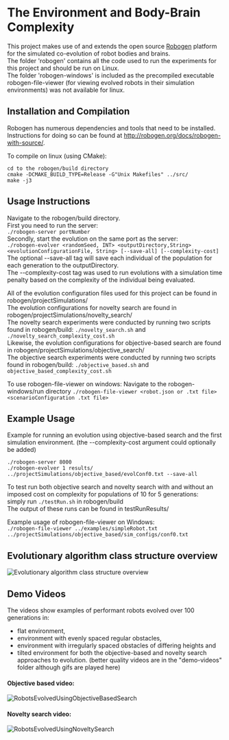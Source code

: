 # The Environment and Body-Brain Complexity

This project makes use of and extends the open source [Robogen](https://github.com/lis-epfl/robogen) platform for the simulated co-evolution of robot bodies and brains.  
The folder 'robogen' contains all the code used to run the experiments for this project and should be run on Linux.  
The folder 'robogen-windows' is included as the precompiled executable robogen-file-viewer (for viewing evolved robots in their simulation environments) was not available for linux.  

## Installation and Compilation

Robogen has numerous dependencies and tools that need to be installed. Instructions for doing so can be found at http://robogen.org/docs/robogen-with-source/.  

To compile on linux (using CMake):  
```
cd to the robogen/build directory
cmake -DCMAKE_BUILD_TYPE=Release -G"Unix Makefiles" ../src/
make -j3
```
## Usage Instructions
Navigate to the robogen/build directory.  
First you need to run the server:  
`./robogen-server portNumber`  
Secondly, start the evolution on the same port as the server:  
`./robogen-evolver <randomSeed, INT> <outputDirectory,String> <evolutionConfigurationFile, String> [--save-all] [--complexity-cost] ` 
The optional --save-all tag will save each individual of the population for each generation to the outputDirectory.  
The --complexity-cost tag was used to run evolutions with a simulation time penalty based on the complexity of the individual being evaluated.  

All of the evolution configuration files used for this project can be found in robogen/projectSimulations/  
The evolution configurations for novelty search are found in robogen/projectSimulations/novelty_search/  
The novelty search experiments were conducted by running two scripts found in robogen/build: `./novelty_search.sh` and `./novelty_search_complexity_cost.sh`  
Likewise, the evolution configurations for objective-based search are found in robogen/projectSimulations/objective_search/  
The objective search experiments were conducted by running two scripts found in robogen/build: `./objective_based.sh` and `objective_based_complexity_cost.sh`  

To use robogen-file-viewer on windows:
Navigate to the robogen-windows/run directory
`./robogen-file-viewer <robot.json or .txt file> <scenarioConfiguration .txt file>`

## Example Usage
Example for running an evolution using objective-based search and the first simulation environment. (the --complexity-cost argument could optionally be added)  
```
./robogen-server 8000  
./robogen-evolver 1 results/ ../projectSimulations/objective_based/evolConf0.txt --save-all  
```
  
To test run both objective search and novelty search with and without an imposed cost on complexity for populations of 10 for 5 generations:  
simply run `./testRun.sh` in robogen/build  
The output of these runs can be found in testRunResults/  
  
Example usage of robogen-file-viewer on Windows:  
`./robogen-file-viewer ../examples/simpleRobot.txt ../projectSimulations/objective_based/sim_configs/conf0.txt`  

## Evolutionary algorithm class structure overview
![Evolutionary algorithm class structure overview](https://github.com/BrookeSte/EVOBAB/blob/master/ClassUseDiagram.png)

## Demo Videos
The videos show examples of performant robots evolved over 100 generations in: 
- flat environment, 
- environment with evenly spaced regular obstacles, 
- environment with irregularly spaced obstacles of differing heights and 
- tilted environment
for both the objective-based and novelty search approaches to evolution. 
(better quality videos are in the "demo-videos" folder although gifs are played here)

#### Objective based video:
![RobotsEvolvedUsingObjectiveBasedSearch](https://user-images.githubusercontent.com/28669464/112896645-f0ade600-90de-11eb-899d-6ca91a19e7cd.gif)

#### Novelty search video:
![RobotsEvolvedUsingNoveltySearch](https://user-images.githubusercontent.com/28669464/112896674-f6a3c700-90de-11eb-8507-2dfae8747ad6.gif)

